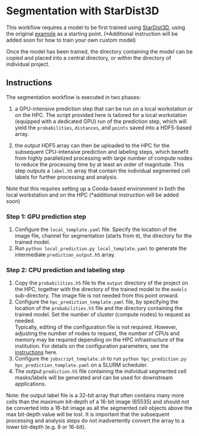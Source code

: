 # Segmentation with StarDist3D

This workflow requires a model to be first trained using [StarDist3D](https://github.com/stardist/stardist), using the original [example](https://github.com/stardist/stardist/tree/main/examples/3D) as a starting point. (*Additional instruction will be added soon for how to train your own custom model)

Once the model has been trained, the directory containing the model can be copied and placed into a central directory, or within the directory of individual project.

## Instructions

The segmentation workflow is executed in two phases:

1) a GPU-intensive prediction step that can be run on a local workstation or on the HPC. The script provided here is tailored for a local workstation (equipped with a dedicated GPU) run of the prediction step, which will yield the `probabilities`, `distances`, and `points` saved into a HDF5-based array.

2) the output HDF5 array can then be uploaded to the HPC for the subsequent CPU-intensive prediction and labeling steps, which benefit from highly parallelized processing with large number of compute nodes to reduce the processing time by at least an order of magnitude. This step outputs a `label.h5` array that contain the individual segmented cell labels for further processing and analysis.

Note that this requires setting up a Conda-based environment in both the local workstation and on the HPC (*additional instruction will be added soon)

### Step 1: GPU prediction step

1. Configure the `local_template.yaml` file. Specify the location of the image file, channel for segmentation (starts from `0`), the directory for the trained model.
2. Run `python local_prediction.py local_template.yaml` to generate the intermediate `prediction_output.h5` array.

### Step 2: CPU prediction and labeling step

1. Copy the `probabilities.h5` file to the `output` directory of the project on the HPC, together with the directory of the trained model to the `models` sub-directory. The image file is not needed from this point onward.
2. Configure the `hpc_prediction_template.yaml` file, by specifying the location of the `probabilities.h5` file and the directory containing the trained model. Set the number of cluster (compute nodes) to request as needed.   
   Typically, editing of the configuration file is not required. However, adjusting the number of nodes to request, the number of CPUs and memory may be required depending on the HPC infrastructure of the institution. For details on the configuration parameters, see the [instructions](doc/configuration_hpc_prediction.md) here.
4. Configure the `jobscript_template.sh` to run `python hpc_prediction.py hpc_prediction_template.yaml` on a SLURM scheduler.
5. The output `prediction.h5` file containing the individual segmented cell masks/labels will be generated and can be used for downstream applications.

Note: the output label file is a 32-bit array that often contains many more cells than the maximum bit-depth of a 16-bit image (65535) and should not be converted into a 16-bit image as all the segmented cell objects above the max bit-depth value will be lost. It is important that the subsequent processing and analysis steps do not inadvertently convert the array to a lower bit-depth (e.g. 8 or 16-bit).
